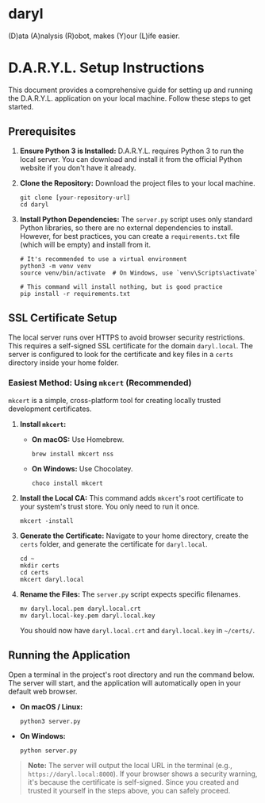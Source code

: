# daryl
(D)ata (A)nalysis (R)obot, makes (Y)our (L)ife easier.

# D.A.R.Y.L. Setup Instructions

This document provides a comprehensive guide for setting up and running the D.A.R.Y.L. application on your local machine. Follow these steps to get started.

## Prerequisites

1.  **Ensure Python 3 is Installed:** D.A.R.Y.L. requires Python 3 to run the local server. You can download and install it from the official Python website if you don't have it already.

2.  **Clone the Repository:** Download the project files to your local machine.

    ```
    git clone [your-repository-url]
    cd daryl
    ```

3.  **Install Python Dependencies:** The `server.py` script uses only standard Python libraries, so there are no external dependencies to install. However, for best practices, you can create a `requirements.txt` file (which will be empty) and install from it.

    ```
    # It's recommended to use a virtual environment
    python3 -m venv venv
    source venv/bin/activate  # On Windows, use `venv\Scripts\activate`

    # This command will install nothing, but is good practice
    pip install -r requirements.txt
    ```

## SSL Certificate Setup

The local server runs over HTTPS to avoid browser security restrictions. This requires a self-signed SSL certificate for the domain `daryl.local`. The server is configured to look for the certificate and key files in a `certs` directory inside your home folder.

### Easiest Method: Using `mkcert` (Recommended)

`mkcert` is a simple, cross-platform tool for creating locally trusted development certificates.

1.  **Install `mkcert`:**

      * **On macOS:** Use Homebrew.

        ```
        brew install mkcert nss
        ```

      * **On Windows:** Use Chocolatey.

        ```
        choco install mkcert
        ```

2.  **Install the Local CA:** This command adds `mkcert`'s root certificate to your system's trust store. You only need to run it once.

    ```
    mkcert -install
    ```

3.  **Generate the Certificate:** Navigate to your home directory, create the `certs` folder, and generate the certificate for `daryl.local`.

    ```
    cd ~
    mkdir certs
    cd certs
    mkcert daryl.local
    ```

4.  **Rename the Files:** The `server.py` script expects specific filenames.

    ```
    mv daryl.local.pem daryl.local.crt
    mv daryl.local-key.pem daryl.local.key
    ```

    You should now have `daryl.local.crt` and `daryl.local.key` in `~/certs/`.

## Running the Application

Open a terminal in the project's root directory and run the command below. The server will start, and the application will automatically open in your default web browser.

  * **On macOS / Linux:**

    ```
    python3 server.py
    ```

  * **On Windows:**

    ```
    python server.py
    ```

> **Note:** The server will output the local URL in the terminal (e.g., `https://daryl.local:8000`). If your browser shows a security warning, it's because the certificate is self-signed. Since you created and trusted it yourself in the steps above, you can safely proceed.
